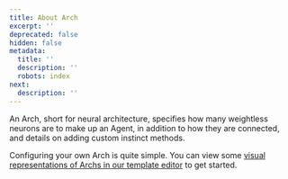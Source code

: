 ```yaml
---
title: About Arch
excerpt: ''
deprecated: false
hidden: false
metadata:
  title: ''
  description: ''
  robots: index
next:
  description: ''
---
```

An Arch, short for neural architecture, specifies how many weightless neurons are to make up an Agent, in addition to how they are connected, and details on adding custom instinct methods.

Configuring your own Arch is quite simple. You can view some [visual representations of Archs in our template editor](https://miro.com/app/board/uXjVM_kESvI=/?share_link_id=677487521831) to get started.